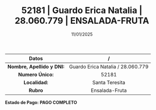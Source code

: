 ﻿---
title: 52181 | Guardo Erica Natalia | 28.060.779 | ENSALADA-FRUTA
date: 11/01/2025
draft: false
tags: ['santa-teresita', 'titular', 'ensalada-fruta']
---

|          **Datos**          |  /  |
|:---------------------------:|:---:|
| **Nombre, Apellido y DNI:** | Guardo Erica Natalia / 28.060.779 |
|      **Numero Único:**      | 52181 |
|        **Localidad:**       | Santa Teresita |
|          **Rubro**          | Ensalada-Fruta |

**Estado de Pago:** **PAGO COMPLETO**
